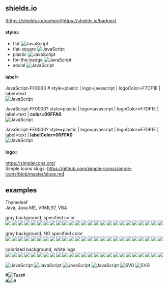 ## shields.io
[https://shields.io/badges](https://shields.io/badges)


#### style=  
* flat          ![JavaScript](https://img.shields.io/badge/JavaScript-808080?style=flat&logo=javascript&logoColor=F7DF1E)  
* flat-square   ![JavaScript](https://img.shields.io/badge/JavaScript-808080?style=flat-square&logo=javascript&logoColor=F7DF1E)  
* plastic       ![JavaScript](https://img.shields.io/badge/JavaScript-808080?style=plastic&logo=javascript&logoColor=F7DF1E)  
* for-the-badge ![JavaScript](https://img.shields.io/badge/JavaScript-808080?style=for-the-badge&logo=javascript&logoColor=F7DF1E)  
* social        ![JavaScript](https://img.shields.io/badge/JavaScript-808080?style=social&logo=javascript&logoColor=F7DF1E)  


#### label=
JavaScript-FF0000 # style=plastic | logo=javascript | logoColor=F7DF1E | label=text  
![JavaScript](https://img.shields.io/badge/JavaScript-FF0000?style=plastic&logo=javascript&logoColor=F7DF1E&label=text)

JavaScript-FF0000? style=plastic | logo=javascript | logoColor=F7DF1E | label=text | **color=00FFA0**  
![JavaScript](https://img.shields.io/badge/JavaScript-FF0000?style=plastic&logo=javascript&logoColor=F7DF1E&label=text&color=00FFA0)

JavaScript-FF0000? style=plastic | logo=javascript | logoColor=F7DF1E | label=text | **labelColor=00FFA0**  
![JavaScript](https://img.shields.io/badge/JavaScript-FF0000?style=plastic&logo=javascript&logoColor=F7DF1E&label=text&labelColor=00FFA0)


#### logo=
https://simpleicons.org/  
Simple Icons slugs: https://github.com/simple-icons/simple-icons/blob/master/slugs.md

## examples
Thymeleaf  
Java, Java ME, VRML97, VBA  

gray background, specified color  
![](https://img.shields.io/badge/Spring%20Boot-707070?style=plastic&logo=springboot&logoColor=6DB33F)
![](https://img.shields.io/badge/Spring-707070?style=plastic&logo=spring&logoColor=6DB33F)
![](https://img.shields.io/badge/Android-707070?style=plastic&logo=android&logoColor=3DDC84)
![](https://img.shields.io/badge/C++-707070?style=plastic&logo=cplusplus&logoColor=00599C)
![](https://img.shields.io/badge/PL/SQL-707070?style=plastic&logo=oracle&logoColor=F80000)
![](https://img.shields.io/badge/Python-707070?style=plastic&logo=python&logoColor=3776AB)
![](https://img.shields.io/badge/Eclipse-707070?style=plastic&logo=eclipseide&logoColor=2C2255)
![](https://img.shields.io/badge/VSCode-707070?style=plastic&logo=visualstudiocode&logoColor=007ACC)
![](https://img.shields.io/badge/IntelliJ%20IDEA-707070?style=plastic&logo=intellijidea&logoColor=000000)
![](https://img.shields.io/badge/Git-707070?style=plastic&logo=git&logoColor=F05032)
![](https://img.shields.io/badge/Github-707070?style=plastic&logo=github&logoColor=181717)
![](https://img.shields.io/badge/SVN-707070?style=plastic&logo=subversion&logoColor=809CC9)
![](https://img.shields.io/badge/Docker-707070?style=plastic&logo=docker&logoColor=2496ED)
![](https://img.shields.io/badge/Markdown-707070?style=plastic&logo=markdown&logoColor=000000)
![](https://img.shields.io/badge/php-707070?style=plastic&logo=php&logoColor=777BB4)
![](https://img.shields.io/badge/JavaScript-707070?style=plastic&logo=javascript&logoColor=F7DF1E)
![](https://img.shields.io/badge/HTML-707070?style=plastic&logo=html5&logoColor=E34F26)
![](https://img.shields.io/badge/CSS-707070?style=plastic&logo=css3&logoColor=1572B6)
![](https://img.shields.io/badge/Bootstrap-707070?style=plastic&logo=bootstrap&logoColor=7952B3)
![](https://img.shields.io/badge/WordPress-707070?style=plastic&logo=wordpress&logoColor=21759B)
![](https://img.shields.io/badge/Thymeleaf-707070?style=plastic&logo=thymeleaf&logoColor=005F0F)
![](https://img.shields.io/badge/gimp-707070?style=plastic&logo=gimp&logoColor=5C5543)
![](https://img.shields.io/badge/Codewars-707070?style=plastic&logo=codewars&logoColor=B1361E)
![](https://img.shields.io/badge/Steam-707070?style=plastic&logo=steam&logoColor=000000)
![](https://img.shields.io/badge/C64-707070?style=plastic&logo=commodore&logoColor=1E2A4E)

gray background, NO specified color  
![](https://img.shields.io/badge/Spring%20Boot-707070?style=plastic&logo=springboot)
![](https://img.shields.io/badge/Spring-707070?style=plastic&logo=spring)
![](https://img.shields.io/badge/Android-707070?style=plastic&logo=android)
![](https://img.shields.io/badge/C++-707070?style=plastic&logo=cplusplus)
![](https://img.shields.io/badge/PL/SQL-707070?style=plastic&logo=oracle)
![](https://img.shields.io/badge/Python-707070?style=plastic&logo=python)
![](https://img.shields.io/badge/Eclipse-707070?style=plastic&logo=eclipseide)
![](https://img.shields.io/badge/VSCode-707070?style=plastic&logo=visualstudiocode)
![](https://img.shields.io/badge/IntelliJ%20IDEA-707070?style=plastic&logo=intellijidea)
![](https://img.shields.io/badge/Git-707070?style=plastic&logo=git)
![](https://img.shields.io/badge/Github-707070?style=plastic&logo=github)
![](https://img.shields.io/badge/SVN-707070?style=plastic&logo=subversion)
![](https://img.shields.io/badge/Docker-707070?style=plastic&logo=docker)
![](https://img.shields.io/badge/Markdown-707070?style=plastic&logo=markdown)
![](https://img.shields.io/badge/php-707070?style=plastic&logo=php)
![](https://img.shields.io/badge/JavaScript-707070?style=plastic&logo=javascript)
![](https://img.shields.io/badge/HTML-707070?style=plastic&logo=html5)
![](https://img.shields.io/badge/CSS-707070?style=plastic&logo=css3)
![](https://img.shields.io/badge/Bootstrap-707070?style=plastic&logo=bootstrap)
![](https://img.shields.io/badge/WordPress-707070?style=plastic&logo=wordpress)
![](https://img.shields.io/badge/Thymeleaf-707070?style=plastic&logo=thymeleaf)
![](https://img.shields.io/badge/gimp-707070?style=plastic&logo=gimp)
![](https://img.shields.io/badge/Codewars-707070?style=plastic&logo=codewars)
![](https://img.shields.io/badge/Steam-707070?style=plastic&logo=steam)
![](https://img.shields.io/badge/C64-707070?style=plastic&logo=commodore)

colorized background, white logo  
![](https://img.shields.io/badge/Spring%20Boot-6DB33F?style=plastic&logo=springboot&logoColor=white)
![](https://img.shields.io/badge/Spring-6DB33F?style=plastic&logo=spring&logoColor=white)
![](https://img.shields.io/badge/Android-3DDC84?style=plastic&logo=android&logoColor=white)
![](https://img.shields.io/badge/C++-00599C?style=plastic&logo=cplusplus&logoColor=white)
![](https://img.shields.io/badge/PL/SQL-F80000?style=plastic&logo=oracle&logoColor=white)
![](https://img.shields.io/badge/Python-3776AB?style=plastic&logo=python&logoColor=white)
![](https://img.shields.io/badge/Eclipse-2C2255?style=plastic&logo=eclipseide&logoColor=white)
![](https://img.shields.io/badge/VSCode-007ACC?style=plastic&logo=visualstudiocode&logoColor=white)
![](https://img.shields.io/badge/IntelliJ%20IDEA-000000?style=plastic&logo=intellijidea&logoColor=white)
![](https://img.shields.io/badge/Git-F05032?style=plastic&logo=git&logoColor=white)
![](https://img.shields.io/badge/Github-181717?style=plastic&logo=github&logoColor=white)
![](https://img.shields.io/badge/SVN-809CC9?style=plastic&logo=subversion&logoColor=white)
![](https://img.shields.io/badge/Docker-2496ED?style=plastic&logo=docker&logoColor=white)
![](https://img.shields.io/badge/Markdown-000000?style=plastic&logo=markdown&logoColor=white)
![](https://img.shields.io/badge/php-777BB4?style=plastic&logo=php&logoColor=white)
![](https://img.shields.io/badge/JavaScript-707070?style=plastic&logo=javascript&logoColor=F7DF1E)
![](https://img.shields.io/badge/HTML-E34F26?style=plastic&logo=html5&logoColor=white)
![](https://img.shields.io/badge/CSS-1572B6?style=plastic&logo=css3&logoColor=white)
![](https://img.shields.io/badge/Bootstrap-7952B3?style=plastic&logo=bootstrap&logoColor=white)
![](https://img.shields.io/badge/WordPress-21759B?style=plastic&logo=wordpress&logoColor=white)
![](https://img.shields.io/badge/Thymeleaf-005F0F?style=plastic&logo=thymeleaf&logoColor=white)
![](https://img.shields.io/badge/gimp-5C5543?style=plastic&logo=gimp&logoColor=white)
![](https://img.shields.io/badge/Codewars-B1361E?style=plastic&logo=codewars&logoColor=white)
![](https://img.shields.io/badge/Steam-000000?style=plastic&logo=steam&logoColor=white)
![](https://img.shields.io/badge/C64-1E2A4E?style=plastic&logo=commodore&logoColor=white)



![JavaScript](https://img.shields.io/badge/JavaScript-707070?style=plastic&logo=javascript&logoColor=F7DF1E)
![JavaScript](https://img.shields.io/badge/JavaScript-707070?style=plastic&logo=javascript&logoColor=F7DF1E)
![JavaScript](https://img.shields.io/badge/JavaScript-707070?style=plastic&logo=javascript&logoColor=F7DF1E)
![JavaScript](https://img.shields.io/badge/JavaScript-707070?style=plastic&logo=javascript&logoColor=F7DF1E)
![SVG](https://img.shields.io/badge/play-station-blue.svg?logo=data:image/svg%2bxml;base64,PHN2ZyB4bWxucz0iaHR0cDovL3d3dy53My5vcmcvMjAwMC9zdmciIHZlcnNpb249IjEiIHdpZHRoPSI2MDAiIGhlaWdodD0iNjAwIj48cGF0aCBkPSJNMTI5IDExMWMtNTUgNC05MyA2Ni05MyA3OEwwIDM5OGMtMiA3MCAzNiA5MiA2OSA5MWgxYzc5IDAgODctNTcgMTMwLTEyOGgyMDFjNDMgNzEgNTAgMTI4IDEyOSAxMjhoMWMzMyAxIDcxLTIxIDY5LTkxbC0zNi0yMDljMC0xMi00MC03OC05OC03OGgtMTBjLTYzIDAtOTIgMzUtOTIgNDJIMjM2YzAtNy0yOS00Mi05Mi00MmgtMTV6IiBmaWxsPSIjZmZmIi8+PC9zdmc+)
![SVG](https://img.shields.io/badge/playstation-red?logo=data:image/svg%2bxml;base64,PHN2ZyB4bWxucz0iaHR0cDovL3d3dy53My5vcmcvMjAwMC9zdmciIHZlcnNpb249IjEiIHdpZHRoPSI2MDAiIGhlaWdodD0iNjAwIj48cGF0aCBkPSJNMTI5IDExMWMtNTUgNC05MyA2Ni05MyA3OEwwIDM5OGMtMiA3MCAzNiA5MiA2OSA5MWgxYzc5IDAgODctNTcgMTMwLTEyOGgyMDFjNDMgNzEgNTAgMTI4IDEyOSAxMjhoMWMzMyAxIDcxLTIxIDY5LTkxbC0zNi0yMDljMC0xMi00MC03OC05OC03OGgtMTBjLTYzIDAtOTIgMzUtOTIgNDJIMjM2YzAtNy0yOS00Mi05Mi00MmgtMTV6IiBmaWxsPSIjZmZmIi8+PC9zdmc+)


#![Test](data:image/svg%2bxml;base64,PHN2ZyB4bWxucz0iaHR0cDovL3d3dy53My5vcmcvMjAwMC9zdmciIHZlcnNpb249IjEiIHdpZHRoPSI2MDAiIGhlaWdodD0iNjAwIj48cGF0aCBkPSJNMTI5IDExMWMtNTUgNC05MyA2Ni05MyA3OEwwIDM5OGMtMiA3MCAzNiA5MiA2OSA5MWgxYzc5IDAgODctNTcgMTMwLTEyOGgyMDFjNDMgNzEgNTAgMTI4IDEyOSAxMjhoMWMzMyAxIDcxLTIxIDY5LTkxbC0zNi0yMDljMC0xMi00MC03OC05OC03OGgtMTBjLTYzIDAtOTIgMzUtOTIgNDJIMjM2YzAtNy0yOS00Mi05Mi00MmgtMTV6IiBmaWxsPSIjZmZmIi8+PC9zdmc+)#  
#<img style="background:white; border:red;" src="data:image/svg%2bxml;base64,PHN2ZyB4bWxucz0iaHR0cDovL3d3dy53My5vcmcvMjAwMC9zdmciIHZlcnNpb249IjEiIHdpZHRoPSI2MDAiIGhlaWdodD0iNjAwIj48cGF0aCBkPSJNMTI5IDExMWMtNTUgNC05MyA2Ni05MyA3OEwwIDM5OGMtMiA3MCAzNiA5MiA2OSA5MWgxYzc5IDAgODctNTcgMTMwLTEyOGgyMDFjNDMgNzEgNTAgMTI4IDEyOSAxMjhoMWMzMyAxIDcxLTIxIDY5LTkxbC0zNi0yMDljMC0xMi00MC03OC05OC03OGgtMTBjLTYzIDAtOTIgMzUtOTIgNDJIMjM2YzAtNy0yOS00Mi05Mi00MmgtMTV6IiBmaWxsPSIjZmZmIi8+PC9zdmc+"/>#  
